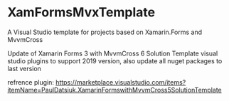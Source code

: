 # XamFormsMvxTemplate
A Visual Studio template for projects based on Xamarin.Forms and MvvmCross

Update of Xamarin Forms 3 with MvvmCross 6 Solution Template visual studio plugins to support 2019 version, also update all nuget packages to last version

refrence plugin:
https://marketplace.visualstudio.com/items?itemName=PaulDatsiuk.XamarinFormswithMvvmCross5SolutionTemplate
